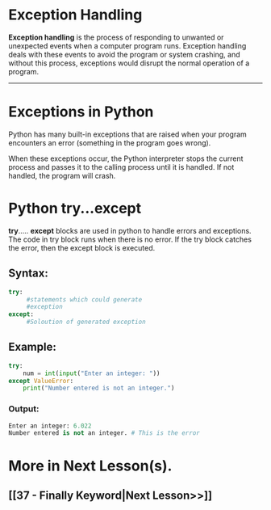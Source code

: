 # Exception Handling

**Exception handling** is the process of responding to unwanted or unexpected events when a computer program runs. 
Exception handling deals with these events to avoid the program or system crashing, and without this process, exceptions would disrupt the normal operation of a program.

---
# Exceptions in Python

Python has many built-in exceptions that are raised when your program encounters an error (something in the program goes wrong).

When these exceptions occur, the Python interpreter stops the current process and passes it to the calling process until it is handled. If not handled, the program will crash.

# Python try...except

**try**….. **except** blocks are used in python to handle errors and exceptions. The code in try block runs when there is no error. If the try block catches the error, then the except block is executed. 

## Syntax:
 ```python
try:
      #statements which could generate 
      #exception
except:
      #Soloution of generated exception
```

## Example:
```python
try:
    num = int(input("Enter an integer: "))
except ValueError:
    print("Number entered is not an integer.")
 ```

### Output:
```python
Enter an integer: 6.022
Number entered is not an integer. # This is the error
```

# More in Next Lesson(s).

## [[37 - Finally Keyword|Next Lesson>>]]